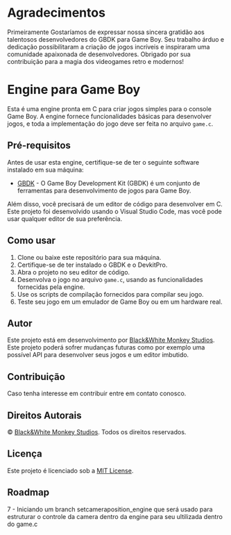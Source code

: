 # Agradecimentos

Primeiramente Gostaríamos de expressar nossa sincera gratidão aos talentosos desenvolvedores do GBDK para Game Boy. Seu trabalho árduo e dedicação possibilitaram a criação de jogos incríveis e inspiraram uma comunidade apaixonada de desenvolvedores. Obrigado por sua contribuição para a magia dos videogames retro e modernos!

# Engine para Game Boy

Esta é uma engine pronta em C para criar jogos simples para o console Game Boy. A engine fornece funcionalidades básicas para desenvolver jogos, e toda a implementação do jogo deve ser feita no arquivo `game.c`.

## Pré-requisitos

Antes de usar esta engine, certifique-se de ter o seguinte software instalado em sua máquina:

- [GBDK](https://gbdk.dev/) - O Game Boy Development Kit (GBDK) é um conjunto de ferramentas para desenvolvimento de jogos para Game Boy.

Além disso, você precisará de um editor de código para desenvolver em C. Este projeto foi desenvolvido usando o Visual Studio Code, mas você pode usar qualquer editor de sua preferência.

## Como usar

1. Clone ou baixe este repositório para sua máquina.
2. Certifique-se de ter instalado o GBDK e o DevkitPro.
3. Abra o projeto no seu editor de código.
4. Desenvolva o jogo no arquivo `game.c`, usando as funcionalidades fornecidas pela engine.
5. Use os scripts de compilação fornecidos para compilar seu jogo.
6. Teste seu jogo em um emulador de Game Boy ou em um hardware real.

## Autor

Este projeto está em desenvolvimento por [Black&White Monkey Studios](https://github.com/RodolfoCorreiaNascimento).
Este projeto poderá sofrer mudanças futuras como por exemplo uma possível API para desenvolver seus jogos e um editor imbutido.

## Contribuição

Caso tenha interesse em contribuir entre em contato conosco.

## Direitos Autorais

© [Black&White Monkey Studios](https://github.com/RodolfoCorreiaNascimento). Todos os direitos reservados.

## Licença

Este projeto é licenciado sob a [MIT License](LICENSE).

## Roadmap
7 - Iniciando um branch setcameraposition_engine que será usado para estruturar o controle da camera dentro da engine para seu ultilizada dentro do game.c